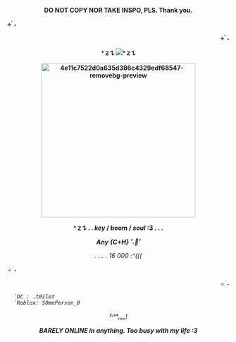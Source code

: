 <p align="center"> <b> DO NOT COPY NOR TAKE INSPO, PLS. Thank you.</a>

⊹ ࣪ ˖ <p align="right">⊹ ࣪ ˖ <p align="center"> ᶻ 𝗓 𐰁 ![](https://komarev.com/ghpvc/?username=gaslightt&color=f2ebc1&label=beomies&abbreviated=true&style=plastic)ᶻ 𝗓 𐰁  <p align="center">
<img width="350" height="350" alt="4e11c7522d0a635d386c4329edf68547-removebg-preview" src="https://github.com/user-attachments/assets/cec21524-2788-41a6-a4d8-89aaf939b8e8" />


<p align="center"> ᶻ 𝗓 𐰁 . . <b><i>key</i></b> / <b <i>beom</i> </b> / <b> <i>soul</i> </b>:3   .   .   . 

<p align="center">     <i> Any {C+H} </b> ˚˖🦢˚

<p align="center"> .                 ...                  . 16 000 :^((( </b> 

⊹ ࣪ ˖ <p align="right">⊹ ࣪ ˖

      `DC : .t0ilet 
      `Roblox: S0mePerson_0
<p align="center"> ᶠᶸᶜᵏᵧₒᵤ!

<p align="center"> <b>BARELY ONLINE in anything. Too busy with my life :3</b>
